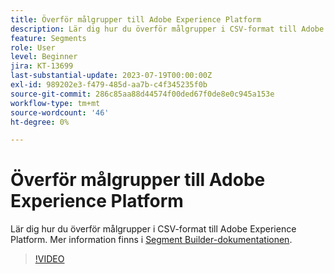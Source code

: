 ```yaml
---
title: Överför målgrupper till Adobe Experience Platform
description: Lär dig hur du överför målgrupper i CSV-format till Adobe Experience Platform.
feature: Segments
role: User
level: Beginner
jira: KT-13699
last-substantial-update: 2023-07-19T00:00:00Z
exl-id: 989202e3-f479-485d-aa7b-c4f345235f0b
source-git-commit: 286c85aa88d44574f00ded67f0de8e0c945a153e
workflow-type: tm+mt
source-wordcount: '46'
ht-degree: 0%

---
```


# Överför målgrupper till Adobe Experience Platform

Lär dig hur du överför målgrupper i CSV-format till Adobe Experience Platform. Mer information finns i [Segment Builder-dokumentationen](https://experienceleague.adobe.com/sv/docs/experience-platform/segmentation/ui/audience-portal#import-audience).

>[!VIDEO](https://video.tv.adobe.com/v/3421714/?learn=on&enablevpops)
